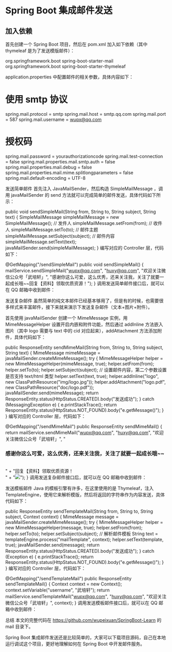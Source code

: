 # Spring Boot 集成邮件发送

## 加入依赖

首先创建一个 Spring Boot 项目，然后在 pom.xml 加入如下依赖（其中 thymeleaf 是为了发送模版邮件）：

<dependency>
    <groupId>org.springframework.boot</groupId>
    <artifactId>spring-boot-starter-mail</artifactId>
</dependency>
<dependency>
    <groupId>org.springframework.boot</groupId>
    <artifactId>spring-boot-starter-thymeleaf</artifactId>
</dependency>

application.properties 中配置邮件的相关参数，具体内容如下：

# 使用 smtp 协议
spring.mail.protocol = smtp
spring.mail.host = smtp.qq.com
spring.mail.port = 587
spring.mail.username = wupx@qq.com
# 授权码
spring.mail.password = yourauthorizationcode
spring.mail.test-connection = false
spring.mail.properties.mail.smtp.auth = false
spring.mail.properties.mail.debug = false
spring.mail.properties.mail.mime.splitlongparameters = false
spring.mail.default-encoding = UTF-8


发送简单邮件
首先注入 JavaMailSender，然后构造 SimpleMailMessage ，调用 javaMailSender 的 send 方法就可以完成简单的邮件发送，具体代码如下所示：

public void sendSimpleMail(String from, String to, String subject, String text) {
 SimpleMailMessage simpleMailMessage = new SimpleMailMessage();
 // 发件人
 simpleMailMessage.setFrom(from);
 // 收件人
 simpleMailMessage.setTo(to);
 // 邮件主题
 simpleMailMessage.setSubject(subject);
 // 邮件内容
 simpleMailMessage.setText(text);
 javaMailSender.send(simpleMailMessage);
}
编写对应的 Controller 层，代码如下：

@GetMapping("/sendSimpleMail")
public void sendSimpleMail() {
 mailService.sendSimpleMail("wupx@qq.com",
   "huxy@qq.com",
   "欢迎关注微信公众号「武培轩」",
   "感谢你这么可爱，这么优秀，还来关注我，关注了就要一起成长哦~~回复【资料】领取优质资源！");
}
调用发送简单邮件接口后，就可以在 QQ 邮箱中收到邮件：


发送复杂邮件
虽然简单的纯文本邮件已经基本够用了，但是有的时候，也需要很多样式来丰富邮件，接下来就来演示下发送复杂邮件（文本+图片+附件）。

首先使用 javaMailSender 创建一个 MimeMessage 实例，用 MimeMessageHelper 设置开启内嵌和附件功能，然后通过 addInline 方法嵌入图片（其中 logo 需要与 text 中的 cid 对应起来），addAttachment 方法添加附件，具体代码如下：

public ResponseEntity<String> sendMimeMail(String from, String to, String subject, String text) {
 MimeMessage mimeMessage = javaMailSender.createMimeMessage();
 try {
  MimeMessageHelper helper = new MimeMessageHelper(mimeMessage, true);
  helper.setFrom(from);
  helper.setTo(to);
  helper.setSubject(subject);
  // 设置邮件内容，第二个参数设置是否支持 text/html 类型
  helper.setText(text, true);
  helper.addInline("logo", new ClassPathResource("img/logo.jpg"));
  helper.addAttachment("logo.pdf", new ClassPathResource("doc/logo.pdf"));
  javaMailSender.send(mimeMessage);
  return ResponseEntity.status(HttpStatus.CREATED).body("发送成功");
 } catch (MessagingException e) {
  e.printStackTrace();
  return ResponseEntity.status(HttpStatus.NOT_FOUND).body("e.getMessage()");
 }
}
编写对应的 Controller 层，代码如下：

@GetMapping("/sendMimeMail")
public ResponseEntity<String> sendMimeMail() {
 return mailService.sendMimeMail("wupx@qq.com",
   "huxy@qq.com",
   "欢迎关注微信公众号「武培轩」",
   "<h3>感谢你这么可爱，这么优秀，还来关注我，关注了就要一起成长哦~~</h3><br>" +
     "回复【资料】领取优质资源！<br>" +
     "<img src='cid:logo'>");
}
调用发送复杂邮件接口后，就可以在 QQ 邮箱中收到邮件：


发送模板邮件
Java 的模板引擎有许多，在这里使用的是 Thymeleaf，注入 TemplateEngine，使用它来解析模版，然后将返回的字符串作为内容发送，具体代码如下：

public ResponseEntity<String> sendTemplateMail(String from, String to, String subject, Context context) {
 MimeMessage message = javaMailSender.createMimeMessage();
 try {
  MimeMessageHelper helper = new MimeMessageHelper(message, true);
  helper.setFrom(from);
  helper.setTo(to);
  helper.setSubject(subject);
  // 解析邮件模板
  String text = templateEngine.process("mailTemplate", context);
  helper.setText(template, true);
  javaMailSender.send(message);
  return ResponseEntity.status(HttpStatus.CREATED).body("发送成功");
 } catch (Exception e) {
  e.printStackTrace();
  return ResponseEntity.status(HttpStatus.NOT_FOUND).body("e.getMessage()");
 }
}
编写对应的 Controller 层，代码如下：

@GetMapping("/sendTemplateMail")
public ResponseEntity<String> sendTemplateMail() {
 Context context = new Context();
 context.setVariable("username", "武培轩");
 return mailService.sendTemplateMail("wupx@qq.com",
   "huxy@qq.com",
   "欢迎关注微信公众号「武培轩」",
   context);
}
调用发送模板邮件接口后，就可以在 QQ 邮箱中收到邮件：


总结
本文的完整代码在 https://github.com/wupeixuan/SpringBoot-Learn 的 mail 目录下。

Spring Boot 集成邮件发送还是比较简单的，大家可以下载项目源码，自己在本地运行调试这个项目，更好地理解如何在 Spring Boot 中开发邮件服务。